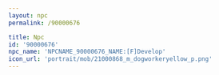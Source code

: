 ```yaml
---
layout: npc
permalink: /90000676

title: Npc
id: '90000676'
npc_name: 'NPCNAME_90000676_NAME:[F]Develop'
icon_url: 'portrait/mob/21000868_m_dogworkeryellow_p.png'
---
```

